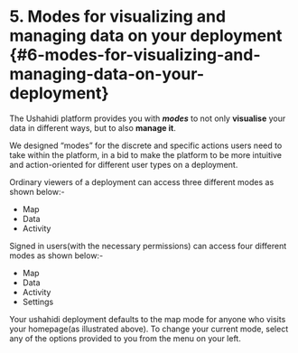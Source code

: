 # 5. Modes for visualizing and managing data on your deployment {#6-modes-for-visualizing-and-managing-data-on-your-deployment}

The Ushahidi platform provides you with _**modes**_ to not only **visualise** your data in different ways, but to also **manage it**.

We designed “modes” for the discrete and specific actions users need to take within the platform, in a bid to make the platform to be more intuitive and action-oriented for different user types on a deployment.

Ordinary viewers of a deployment can access three different modes as shown below:-

* Map
* Data
* Activity

Signed in users\(with the necessary permissions\) can access four different modes as shown below:-

* Map
* Data
* Activity
* Settings

Your ushahidi deployment defaults to the map mode for anyone who visits your homepage\(as illustrated above\). To change your current mode, select any of the options provided to you from the menu on your left.

